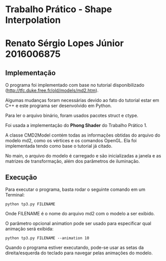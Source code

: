 # Trabalho Prático - Shape Interpolation
Renato Sérgio Lopes Júnior
2016006875
===

## Implementação
O programa foi implementado com base no tutorial disponibilizado (http://tfc.duke.free.fr/old/models/md2.htm).

Algumas mudanças foram necessárias devido ao fato do tutorial estar em C++ e este programa ser desenvolvido em Python.

Para ler o arquivo binário, foram usados pacotes struct e ctype.

Foi usada a implementação do **Phong Shader** do Trabalho Prático 1.

A classe CMD2Model contém todas as informações obtidas do arquivo do modelo md2, como os vértices e os comandos OpenGL. Ela foi implementada tendo como base o tutorial já citado.

No main, o arquivo do modelo é carregado e são inicializadas a janela e as matrizes de transformação, além dos parâmetros de iluminação.

## Execução
Para executar o programa, basta rodar o seguinte comando em um Terminal:

    python tp3.py FILENAME

Onde FILENAME é o nome do arquivo md2 com o modelo a ser exibido.

O parâmetro opcional animation pode ser usado para especificar qual animação será exibida:

    python tp3.py FILENAME --animation 10

Quando o programa estiver executando, pode-se usar as setas da direita/esquerda do teclado para navegar pelas animações do modelo.
